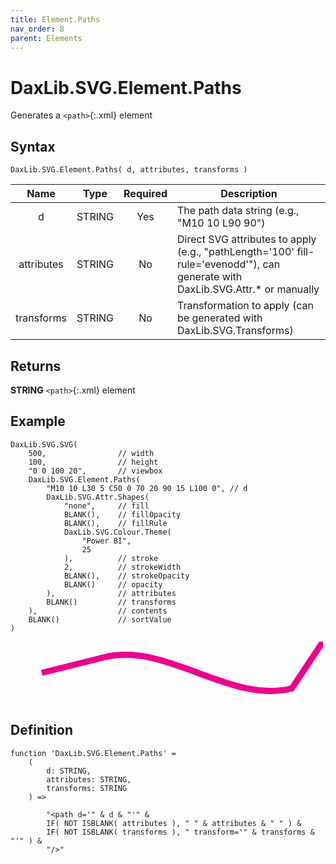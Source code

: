 ```yaml
---
title: Element.Paths
nav_order: 8
parent: Elements
---
```


# DaxLib.SVG.Element.Paths

Generates a `<path>`{:.xml} element

## Syntax

```dax
DaxLib.SVG.Element.Paths( d, attributes, transforms )
```

| Name       | Type   | Required | Description                                                        |
|:---:|:---:|:---:|---|
| d          | <span class="type-label string">STRING</span> | Yes      | The path data string (e.g., "M10 10 L90 90")                     |
| attributes | <span class="type-label string">STRING</span> | No       | Direct SVG attributes to apply (e.g., "pathLength='100' fill-rule='evenodd'"), can generate with DaxLib.SVG.Attr.* or manually |
| transforms | <span class="type-label string">STRING</span> | No       | Transformation to apply (can be generated with DaxLib.SVG.Transforms) |

## Returns

<span class="type-label string">**STRING**</span> `<path>`{:.xml} element

## Example

```dax
DaxLib.SVG.SVG(
    500,                // width
    100,                // height
    "0 0 100 20",       // viewbox
    DaxLib.SVG.Element.Paths(
        "M10 10 L30 5 C50 0 70 20 90 15 L100 0", // d
        DaxLib.SVG.Attr.Shapes(
            "none",     // fill
            BLANK(),    // fillOpacity
            BLANK(),    // fillRule
            DaxLib.SVG.Colour.Theme(
                "Power BI",
                25
            ),          // stroke
            2,          // strokeWidth
            BLANK(),    // strokeOpacity
            BLANK()     // opacity
        ),              // attributes
        BLANK()		    // transforms
    ),                  // contents
    BLANK()             // sortValue
)
```

<svg width='500' height='100' viewbox= '0 0 100 20' xmlns='http://www.w3.org/2000/svg'><path d='M10 10 L30 5 C50 0 70 20 90 15 L100 0' fill='none' stroke='#EC008C' stroke-width='2'  /></svg>

## Definition

```dax
function 'DaxLib.SVG.Element.Paths' =
    (
        d: STRING,
        attributes: STRING,
        transforms: STRING
    ) =>

        "<path d='" & d & "'" &
        IF( NOT ISBLANK( attributes ), " " & attributes & " " ) &
        IF( NOT ISBLANK( transforms ), " transform='" & transforms & "'" ) & 
        "/>"
```